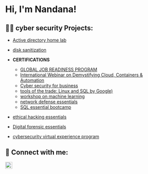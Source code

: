 <h1>Hi, I'm Nandana! </h1>

<h2>👨‍💻 cyber security Projects:</h2>


  - [Active directory home lab](https://github.com/joshmadakor1/Algorithms-Practice)
  - [disk sanitization](https://github.com/Nandanasukumaran/disksanitization/tree/main) 

- <b>CERTIFICATIONS</b>
  - [GLOBAL JOB READINESS PROGRAM](https://www.dropbox.com/home/certi%20%26%20results?preview=GLOBAL+JOB+READINESS+PROGRAM+-+Foundation+_+Nandana+P+S+_+Deakin+University.pdf)
  - [International Webinar on Demystifying Cloud, Containers & Automation](https://www.dropbox.com/home/certi%20%26%20results?preview=Webinar+10+Mar+2023_Click+here+to+downlad+your+particiaption+certificate.pdf)
  - [Cyber security for business](https://www.dropbox.com/home/certi%20%26%20results?preview=cyber+for+bussiness.png)
  - [tools of the trade: Linux and SQL by Google)](https://www.dropbox.com/home/certi%20%26%20results?preview=linux+and+sql.pdf)
  - [workshop on machine learning](https://www.dropbox.com/home/certi%20%26%20results?preview=machine+learning.jpg)
  - [network defense essentials](https://www.dropbox.com/home/certi%20%26%20results?preview=network.png)
  - [SQL essential bootcamp](https://www.dropbox.com/home/certi%20%26%20results?preview=sql+bootcamp.pdf)
 - [ethical hacking essentials](https://www.dropbox.com/home/certi%20%26%20results?preview=EHE.png)
  - [Digital forensic essentials](https://www.dropbox.com/home/certi%20%26%20results?preview=dfe.png)
  - [cybersecurity virtual experience program](https://www.dropbox.com/home/certi%20%26%20results?preview=cybersecurity.pdf)

<h2> 🤳 Connect with me:</h2>

[<img align="left" alt="JoshMadakor | LinkedIn" width="22px" src="https://cdn.jsdelivr.net/npm/simple-icons@v3/icons/linkedin.svg" />][linkedin]


[linkedin]: https://www.linkedin.com/in/nandana-sukumaran-334631224/
